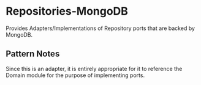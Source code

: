 # Repositories-MongoDB #

Provides Adapters/Implementations of Repository ports that are backed by
MongoDB.

## Pattern Notes ##

Since this is an adapter, it is entirely appropriate for it to reference
the Domain module for the purpose of implementing ports.